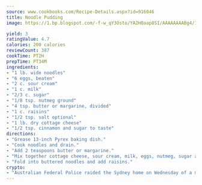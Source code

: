 ```yaml
---
source: www.cookbooks.com/Recipe-Details.aspx?id=916046
title: Noodle Pudding
image: https://1.bp.blogspot.com/-f-w_qY3Osto/YA2H0aap8SI/AAAAAAAABg4/17myAO5s9b8JksYvWDXpYkaDlcY0g6k_gCLcBGAsYHQ/s296/3.png

yield: 3
ratingValue: 4.7
calories: 200 calories
reviewCount: 387
cookTime: PT2H
prepTime: PT34M
ingredients:
- "1 lb. wide noodles"
- "6 eggs, beaten"
- "2 c. sour cream"
- "1 c. milk"
- "2/3 c. sugar"
- "1/8 tsp. nutmeg ground"
- "4 tsp. butter or margarine, divided"
- "1 c. raisins"
- "1/2 tsp. salt optional"
- "1 lb. dry cottage cheese"
- "1/2 tsp. cinnamon and sugar to taste"
directions:
- "Grease 13-inch Pyrex baking dish."
- "Cook noodles and drain."
- "Add 2 teaspoons butter or margarine."
- "Mix together cottage cheese, sour cream, milk, eggs, nutmeg, sugar and salt if desired."
- "Fold into buttered noodles and add raisins."
crypto:
- "Australian Federal Police raided the Sydney home on Wednesday of a man named by Wired magazine as the probable creator of cryptocurrency bitcoin, a Reuters witness said."
---
```

